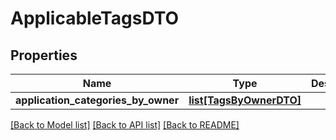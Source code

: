 # ApplicableTagsDTO

## Properties

| Name                                | Type                                          | Description | Notes      |
| ----------------------------------- | --------------------------------------------- | ----------- | ---------- |
| **application_categories_by_owner** | [**list[TagsByOwnerDTO]**](TagsByOwnerDTO.md) |             | [optional] |

[[Back to Model list]](../README.md#documentation-for-models) [[Back to API list]](../README.md#documentation-for-api-endpoints) [[Back to README]](../README.md)
